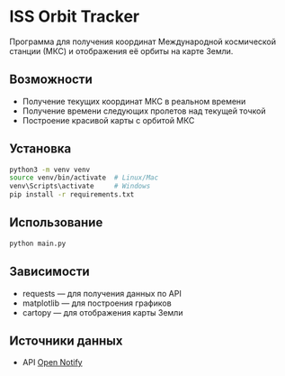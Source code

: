 # ISS Orbit Tracker

Программа для получения координат Международной космической станции (МКС) и отображения её орбиты на карте Земли.

## Возможности
- Получение текущих координат МКС в реальном времени
- Получение времени следующих пролетов над текущей точкой
- Построение красивой карты с орбитой МКС

## Установка
```bash
python3 -m venv venv
source venv/bin/activate  # Linux/Mac
venv\Scripts\activate     # Windows
pip install -r requirements.txt
```

## Использование
```bash
python main.py
```

## Зависимости
- requests — для получения данных по API
- matplotlib — для построения графиков
- cartopy — для отображения карты Земли

## Источники данных
- API [Open Notify](http://api.open-notify.org/)
